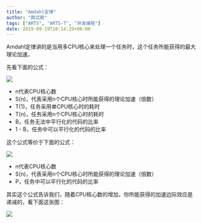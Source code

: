 ```yaml
---
title: "Amdahl定律"
author: "颇忒脱"
tags: ["ARTS", "ARTS-T", "并发编程"]
date: 2019-09-19T10:14:29+08:00
---
```


<!--more-->

Amdahl定律讲的是当用多CPU核心来处理一个任务时，这个任务所能获得的最大理论加速。

先看下面的公式：

![](amdahls-law-1.gif)

* n代表CPU核心数
* S(n)，代表采用n个CPU核心时所能获得的理论加速（倍数）
* T(1)，任务采用单CPU核心时的耗时
* T(n)，任务采用n个CPU核心时的耗时
* B，任务无法中平行化的代码的比率
* 1 - B，任务中可以平行化的代码的比率

这个公式等价于下面的公式：

![](amdahls-law-2.gif)

* n代表CPU核心数
* S(n)，代表采用n个CPU核心时所能获得的理论加速（倍数）
* P，任务中可以平行化的代码的比率

其实这个公式告诉我们，随着CPU核心数的增加，你所能获得的加速边际效应是递减的，看下面这张图：

![](amdahls-law-3.svg)